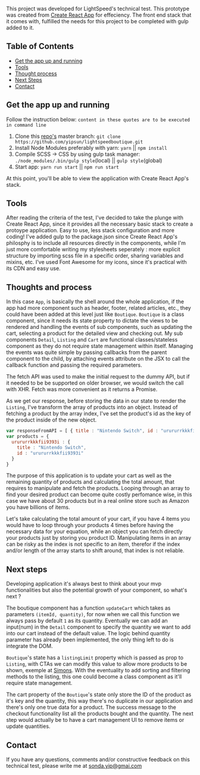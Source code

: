 This project was developed for LightSpeed's technical test. This prototype was created from [Create React App](https://github.com/facebookincubator/create-react-app) for effeciency. The front end stack that it comes with, fulfilled the needs for this project to be completed with gulp added to it. 

## Table of Contents

- [Get the app up and running](#get-the-app-up-and-running)
- [Tools](#tools)
- [Thought process](#thought-process)
- [Next Steps](#next-steps)
- [Contact](#contact)

## Get the app up and running

Follow the instruction below:
`content in these quotes are to be executed in command line`

1. Clone this [repo's](https://github.com/yipsun/lightspeedboutique) master branch: `git clone https://github.com/yipsun/lightspeedboutique.git`
2. Install Node Modules preferably with yarn: `yarn` || `npm install`
3. Compile SCSS -> CSS by using gulp task manager: `./node_modules/.bin/gulp style`(local) || `gulp style`(global)
4. Start app: `yarn run start` || `npm run start`

At this point, you'll be able to view the application with Create React App's stack.

## Tools

After reading the criteria of the test, I've decided to take the plunge with Create React App, since it provides all the necessary basic stack to create a protoype application. Easy to use, less stack configuration and more coding! I've added gulp to the package.json since Create React App's philosphy is to include all resources directly in the components, while I'm just more comfortable writing my stylesheets seperately : more explicit structure by importing scss file in a specific order, sharing variables and mixins, etc. I've used Font Awesome for my icons, since it's practical with its CDN and easy use.

## Thoughts and process

In this case `App`, is basically the shell around the whole application, if the app had more component such as header, footer, related articles, etc., they could have been added at this level just like `Boutique`. `Boutique` is a class component, since it needs its state property to dictate the views to be rendered and handling the events of sub components, such as updating the cart, selecting a product for the detailed view and checking out. My sub components `Detail`, `Listing` and `Cart` are functional classes/stateless component as they do not require state management within itself. Managing the events was quite simple by passing callbacks from the parent component to the child, by attaching events attribute on the JSX to call the callback function and passing the required parameters. 

The fetch API was used to make the initial request to the dummy API, but if it needed to be be supported on older browser, we would switch the call with XHR. Fetch was more convenient as it returns a Promise. 

As we get our response, before storing the data in our state to render the `Listing`, I've transform the array of products into an object. Instead of fetching a product by the array index, I've set the product's id as the key of the product inside of the new object. 

```Javascript
var responseFromAPI = [ { title : "Nintendo Switch", id : "urururrkkkfii9393i" }, {}, {} ];
var products = {
  urururrkkkfii9393i : {
    title : "Nintendo Switch",
    id : "urururrkkkfii9393i"
  }
}
```

The purpose of this application is to update your cart as well as the remaining quantity of products and calculating the total amount, that requires to manipulate and fetch the products. Looping through an array to find your desired product can become quite costly perfomance wise, in this case we have about 30 products but in a real online store such as Amazon you have billions of items. 

Let's take calculating the total amount of your cart, if you have 4 items you would have to loop through your products 4 times before having the necessary data for your equation, while an object you can fetch directly your products just by storing you product ID. Manipulating items in an array can be risky as the index is not specific to an item, therefor if the index and/or length of the array starts to shift around, that index is not reliable.

## Next steps

Developing application it's always best to think about your mvp functionalities but also the potential growth of your component, so what's next ? 

The boutique component has a function `updateCart` which takes as parameters `(itemId, quantity)`, for now when we call this function we always pass by default `1` as its quantity. Eventually we can add an input(num) in the `Detail` component to specify the quantity we want to add into our cart instead of the default value. The logic behind quantity parameter has already been implemented, the only thing left to do is integrate the DOM. 

`Boutique`'s state has a `listingLimit` property which is passed as prop to `Listing`, with CTAs we can modify this value to allow more products to be shown, exemple at [Simons](https://www.simons.ca/en). With the eventuality to add sorting and filtering methods to the listing, this one could become a class component as it'll require state management. 

The cart property of the `Boutique`'s state only store the ID of the product as it's key and the quantity, this way there's no duplicate in our application and there's only one true data for a product. The success message to the checkout functionality list all the products bought and the quantity. The next step would actually be to have a cart management UI to remove items or update quantities. 

## Contact

If you have any questions, comments and/or constructive feedback on this technical test, please write me at [sonda.yip@gmai.com](mailto:sonda.yip@gmail.com)